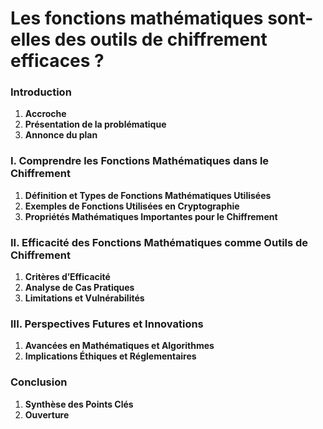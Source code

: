 # Les fonctions mathématiques sont-elles des outils de chiffrement efficaces ?

### Introduction
   1. **Accroche**
   2. **Présentation de la problématique**
   3. **Annonce du plan**

### I. Comprendre les Fonctions Mathématiques dans le Chiffrement
   1. **Définition et Types de Fonctions Mathématiques Utilisées**
   2. **Exemples de Fonctions Utilisées en Cryptographie**
   3. **Propriétés Mathématiques Importantes pour le Chiffrement**

### II. Efficacité des Fonctions Mathématiques comme Outils de Chiffrement
   1. **Critères d’Efficacité**
   2. **Analyse de Cas Pratiques**
   3. **Limitations et Vulnérabilités**

### III. Perspectives Futures et Innovations
   1. **Avancées en Mathématiques et Algorithmes**
   2. **Implications Éthiques et Réglementaires**

### Conclusion
   1. **Synthèse des Points Clés**
   2. **Ouverture**